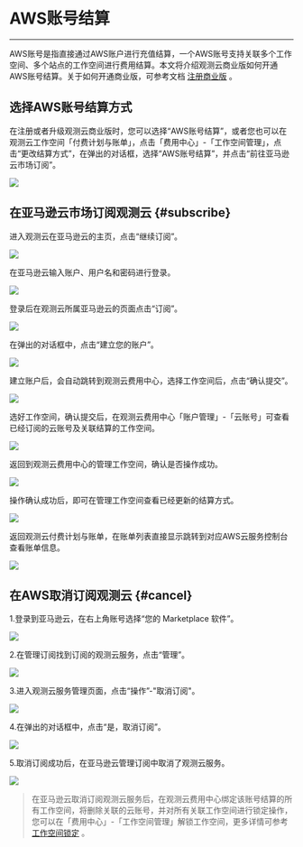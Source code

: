 # AWS账号结算
---

AWS账号是指直接通过AWS账户进行充值结算，一个AWS账号支持关联多个工作空间、多个站点的工作空间进行费用结算。本文将介绍观测云商业版如何开通AWS账号结算。关于如何开通商业版，可参考文档 [注册商业版](../../billing/commercial-register.md) 。

## 选择AWS账号结算方式

在注册或者升级观测云商业版时，您可以选择“AWS账号结算”，或者您也可以在观测云工作空间「付费计划与账单」，点击「费用中心」-「工作空间管理」，点击“更改结算方式”，在弹出的对话框，选择“AWS账号结算”，并点击“前往亚马逊云市场订阅”。

![](../img/10.account_11.png)

## 在亚马逊云市场订阅观测云 {#subscribe}

进入观测云在亚马逊云的主页，点击“继续订阅”。

![](../img/8.space_4.png)

在亚马逊云输入账户、用户名和密码进行登录。

![](../img/8.space_5.png)

登录后在观测云所属亚马逊云的页面点击“订阅”。

![](../img/8.space_8.png)

在弹出的对话框中，点击“建立您的账户”。

![](../img/8.space_9.png)

建立账户后，会自动跳转到观测云费用中心，选择工作空间后，点击“确认提交”。

![](../img/8.space_10.png)

选好工作空间，确认提交后，在观测云费用中心「账户管理」-「云账号」可查看已经订阅的云账号及关联结算的工作空间。

![](../img/15.aws_5.png)

返回到观测云费用中心的管理工作空间，确认是否操作成功。

![](../img/15.aws_4.png)

操作确认成功后，即可在管理工作空间查看已经更新的结算方式。

![](../img/15.aws_3.png)

返回观测云付费计划与账单，在账单列表直接显示跳转到对应AWS云服务控制台查看账单信息。

![](../img/12.billing_aws_1.png)


## 在AWS取消订阅观测云 {#cancel}

1.登录到亚马逊云，在右上角账号选择“您的 Marketplace 软件”。

![](../img/8.space_13.png)

2.在管理订阅找到订阅的观测云服务，点击“管理”。

![](../img/8.space_14.png)

3.进入观测云服务管理页面，点击“操作”-"取消订阅"。

![](../img/8.space_15.png)

4.在弹出的对话框中，点击“是，取消订阅”。

![](../img/8.space_16.png)

5.取消订阅成功后，在亚马逊云管理订阅中取消了观测云服务。

![](../img/8.space_17.png)

> 在亚马逊云取消订阅观测云服务后，在观测云费用中心绑定该账号结算的所有工作空间，将删除关联的云账号，并对所有关联工作空间进行锁定操作，您可以在「费用中心」-「工作空间管理」解锁工作空间，更多详情可参考 [工作空间锁定](../cost-center/workspace-management.md#lock) 。

